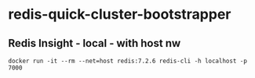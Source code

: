 # redis-quick-cluster-bootstrapper


## Redis Insight - local - with host nw
```
docker run -it --rm --net=host redis:7.2.6 redis-cli -h localhost -p 7000
```
